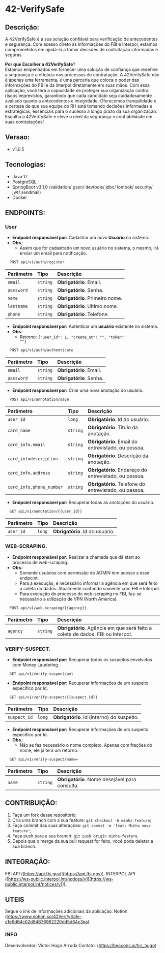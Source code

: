 # 42-VerifySafe

## Descrição:
A 42VerifySafe é a sua solução confiável para verificação de antecedentes e segurança. Com acesso direto às informações do FBI e Interpol, estamos comprometidos em
ajudá-lo a tomar decisões de contratação informadas e seguras.<br/>

**Por que Escolher a 42VerifySafe**?<br/>
Estamos empenhados em fornecer uma solução de confiança que redefine a segurança e a eficácia nos processos de contratação. A 42VerifySafe não é apenas uma ferramenta,
é uma parceria que coloca o poder das informações do FBI e da Interpol diretamente em suas mãos. Com essa aplicação, você terá a capacidade de proteger sua organização 
contra riscos imprevistos, garantindo que cada candidato seja cuidadosamente avaliado quanto a antecedentes e integridade. Oferecemos tranquilidade e a certeza de que sua 
equipe de RH está tomando decisões informadas e estratégicas, essenciais para o sucesso a longo prazo da sua organização. Escolha a 42VerifySafe e eleve o nível da segurança
e confiabilidade em suas contratações!

## Versao:
- v1.0.5

## Tecnologias:
- Java 17
- PostgreSQL
- SpringBoot v3.1.0 (validation/ gson/ devtools/ jdbc/ lombok/ security/ jwt/ sendmail)
- Docker


## ENDPOINTS:
### User

-  <b>Endpoint responsável por:</b> Cadastrar um novo <b>Usuário</b> no sistema.<br/>
- **Obs**.:
    - Assim que for cadastrado um novo usuário no sistema, o mesmo, irá enviar um email para notificação.
```http
  POST api/v1/auth/register
```
| Parâmetro  | Tipo     | Descrição                       | 
|:-----------|:---------|:--------------------------------| 
| `email`    | `string` | **Obrigatório**. Email.         | 
| `password` | `string` | **Obrigatório**. Senha.         | 
| `name`     | `string` | **Obrigatório**. Primeiro nome. | 
| `lastname` | `string` | **Obrigatório**. Ultimo nome.   | 
| `phone`    | `string` | **Obrigatório**. Telefone.      | 

-  <b>Endpoint responsável por:</b> Autenticar um <b>usuário</b> existente no sistema.<br/>
- **Obs**.:
  - _Retorno_: <code>{"user_id": 1, "create_at": "", "token": ""}</code>

```http
  POST api/v1/auth/authenticate
```
| Parâmetro  | Tipo     | Descrição                       | 
|:-----------|:---------|:--------------------------------| 
| `email`    | `string` | **Obrigatório**. Email.         | 
| `password` | `string` | **Obrigatório**. Senha.         | 

-  <b>Endpoint responsável por:</b> Criar uma nova anotação do usuário.<br/>
```http 
  POST api/v1/annotation/save
``` 
| Parâmetro                | Tipo     | Descrição                                             | 
|:-------------------------|:---------|:------------------------------------------------------| 
| `user_id`                | `long`   | **Obrigatório**. Id do usuário.                       | 
| `card_name`              | `string` | **Obrigatório**. Título da anotação.                  | 
| `card_info.email`        | `string` | **Obrigatório**. Email do entrevistado, ou pessoa.    | 
| `card_infodescription.`  | `string` | **Obrigatório**. Descrição da anotação.               | 
| `card_info.address`      | `string` | **Obrigatório**. Endereço do entrevistado, ou pessoa. | 
| `card_info.phone_number` | `string` | **Obrigatório**. Telefone do entrevistado, ou pessoa. | 

-  <b>Endpoint responsável por:</b> Recuperar todas as anotações do usuário.<br/>
```http 
  GET api/v1/annotation/{{user_id}} 
``` 
| Parâmetro  | Tipo   | Descrição                       | 
|:-----------|:-------|:--------------------------------| 
| `user_id ` | `long` | **Obrigatório**. Id do usuário. | 

### WEB-SCRAPING.

-  <b>Endpoint responsável por:</b> Realizar a chamada que dá start ao processo de web-scraping. <br/>
- **Obs**.:
  - Somente usuários com permissão de ADMIN tem acesso a esse endpoint.
  - Para à execução, é necessário informar a agência em que será feito a coleta do dados. Atualmente contando somente com FBI e Interpol.
  - Para execução do processo de web-scraping no FBI, faz-se necessário a utilização de VPN (North America).
```http 
  POST api/v1/web-scraping/{{agency}}
``` 
| Parâmetro | Tipo     | Descrição                                                                      | 
|:----------|:---------|:-------------------------------------------------------------------------------| 
| `agency`  | `string` | **Obrigatório**. Agência em que será feito a coleta de dados. FBI ou Interpol. | 

### VERIFY-SUSPECT.

-  <b>Endpoint responsável por:</b> Recuperar todos os suspeitos envolvidos com Money Laudering.<br/>
```http 
  GET api/v1/verify-suspect/aml
``` 

-  <b>Endpoint responsável por:</b> Recuperar informações de um suspeito específico por Id.<br/>
```http 
  GET api/v1/verify-suspect/{{suspect_id}}
``` 
| Parâmetro    | Tipo   | Descrição                                  | 
|:-------------|:-------|:-------------------------------------------| 
| `suspect_id` | `long` | **Obrigatório**. Id (interno) do suspeito. | 

-  <b>Endpoint responsável por:</b> Recuperar informações de um suspeito específico por Id.<br/>
- **Obs**.:
  - Não se faz necessário o nome completo. Apenas com frações do nome, ele já terá um retorno.
```http 
  GET api/v1/verify-suspect?name=
```
| Parâmetro | Tipo     | Descrição                                      | 
|:----------|:---------|:-----------------------------------------------| 
| `name`    | `string` | **Obrigatório**. Nome desejável para consulta. | 

## CONTRIBUIÇÃO:
1. Faça um fork desse repositório;
2. Cria uma branch com a sua feature: `git checkout -b minha-feature`;
3. Faça commit das suas alterações: `git commit -m 'feat: Minha nova feature'`;
4. Faça push para a sua branch: `git push origin minha-feature`.
5. Depois que o merge da sua pull request for feito, você pode deletar a sua branch.

## INTEGRAÇÃO:
FBI API ([https://api.fbi.gov/](https://api.fbi.gov)).
INTERPOL API ([https://ws-public.interpol.int/notices/v1](https://ws-public.interpol.int/notices/v1)).

## UTEIS
Segue o link de informações adicionais da aplicação: 
Notion: (https://www.notion.so/42VerifySafe-c1e6d64c02d64676992220dd5d64c3ea).

### INFO
Desenvolvedor: Victor Hugo Arruda
Contato: (https://beacons.ai/tor_hugo)
